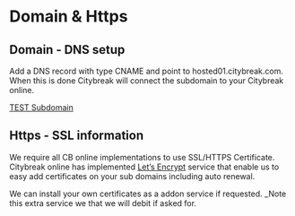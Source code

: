 # Domain & Https

## Domain - DNS setup

Add a DNS record with type CNAME and point to hosted01.citybreak.com. When this is done Citybreak will connect the subdomain to your Citybreak online.

[TEST Subdomain](http://kund.delat.se/online3/hosted)

## Https - SSL information
We require all CB online implementations to use SSL/HTTPS Certificate.
Citybreak online has implemented [Let’s Encrypt](https://letsencrypt.org) service that enable us to easy add certificates on your sub domains including auto renewal.

We can install your own certificates as a addon service if requested.
_Note this extra service we that we will debit if asked for.
